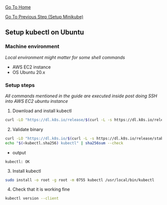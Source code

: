 [Go To Home](/learning-cloud-k8s)

[Go To Previous Step (Setup Minikube)](/learning-cloud-k8s/setup-minikube)
## Setup kubectl on Ubuntu
### Machine environment
*Local environment might matter for some shell commands*
   - AWS EC2 instance
   - OS Ubuntu 20.x

### Setup steps
*All commands mentioned in the guide are executed inside post doing SSH into AWS EC2 ubuntu instance*

1. Download and install kubectl
```bash
curl -LO "https://dl.k8s.io/release/$(curl -L -s https://dl.k8s.io/release/stable.txt)/bin/linux/amd64/kubectl"
```

2. Validate binary
```bash
curl -LO "https://dl.k8s.io/$(curl -L -s https://dl.k8s.io/release/stable.txt)/bin/linux/amd64/kubectl.sha256"
echo "$(<kubectl.sha256) kubectl" | sha256sum --check
```
- output
```
kubectl: OK
```

3. Install kubectl
```bash
sudo install -o root -g root -m 0755 kubectl /usr/local/bin/kubectl
```

4. Check that it is working fine
```bash
kubectl version --client
```
